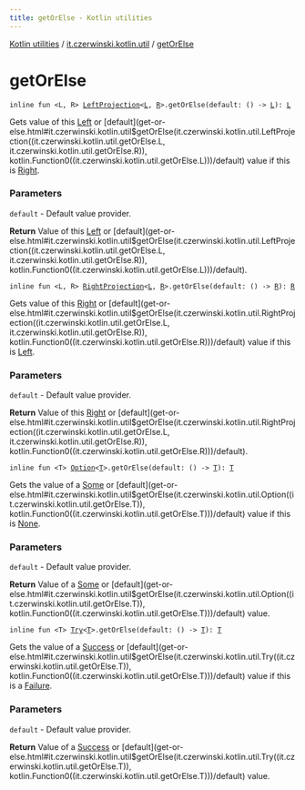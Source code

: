 ```yaml
---
title: getOrElse - Kotlin utilities
---
```


[Kotlin utilities](../index.html) / [it.czerwinski.kotlin.util](index.html) / [getOrElse](./get-or-else.html)

# getOrElse

`inline fun <L, R> `[`LeftProjection`](-left-projection/index.html)`<`[`L`](get-or-else.html#L)`, `[`R`](get-or-else.html#R)`>.getOrElse(default: () -> `[`L`](get-or-else.html#L)`): `[`L`](get-or-else.html#L)

Gets value of this [Left](-left/index.html) or [default](get-or-else.html#it.czerwinski.kotlin.util$getOrElse(it.czerwinski.kotlin.util.LeftProjection((it.czerwinski.kotlin.util.getOrElse.L, it.czerwinski.kotlin.util.getOrElse.R)), kotlin.Function0((it.czerwinski.kotlin.util.getOrElse.L)))/default) value if this is [Right](-right/index.html).

### Parameters

`default` - Default value provider.

**Return**
Value of this [Left](-left/index.html) or [default](get-or-else.html#it.czerwinski.kotlin.util$getOrElse(it.czerwinski.kotlin.util.LeftProjection((it.czerwinski.kotlin.util.getOrElse.L, it.czerwinski.kotlin.util.getOrElse.R)), kotlin.Function0((it.czerwinski.kotlin.util.getOrElse.L)))/default).

`inline fun <L, R> `[`RightProjection`](-right-projection/index.html)`<`[`L`](get-or-else.html#L)`, `[`R`](get-or-else.html#R)`>.getOrElse(default: () -> `[`R`](get-or-else.html#R)`): `[`R`](get-or-else.html#R)

Gets value of this [Right](-right/index.html) or [default](get-or-else.html#it.czerwinski.kotlin.util$getOrElse(it.czerwinski.kotlin.util.RightProjection((it.czerwinski.kotlin.util.getOrElse.L, it.czerwinski.kotlin.util.getOrElse.R)), kotlin.Function0((it.czerwinski.kotlin.util.getOrElse.R)))/default) value if this is [Left](-left/index.html).

### Parameters

`default` - Default value provider.

**Return**
Value of this [Right](-right/index.html) or [default](get-or-else.html#it.czerwinski.kotlin.util$getOrElse(it.czerwinski.kotlin.util.RightProjection((it.czerwinski.kotlin.util.getOrElse.L, it.czerwinski.kotlin.util.getOrElse.R)), kotlin.Function0((it.czerwinski.kotlin.util.getOrElse.R)))/default).

`inline fun <T> `[`Option`](-option/index.html)`<`[`T`](get-or-else.html#T)`>.getOrElse(default: () -> `[`T`](get-or-else.html#T)`): `[`T`](get-or-else.html#T)

Gets the value of a [Some](-some/index.html) or [default](get-or-else.html#it.czerwinski.kotlin.util$getOrElse(it.czerwinski.kotlin.util.Option((it.czerwinski.kotlin.util.getOrElse.T)), kotlin.Function0((it.czerwinski.kotlin.util.getOrElse.T)))/default) value if this is [None](-none/index.html).

### Parameters

`default` - Default value provider.

**Return**
Value of a [Some](-some/index.html) or [default](get-or-else.html#it.czerwinski.kotlin.util$getOrElse(it.czerwinski.kotlin.util.Option((it.czerwinski.kotlin.util.getOrElse.T)), kotlin.Function0((it.czerwinski.kotlin.util.getOrElse.T)))/default) value.

`inline fun <T> `[`Try`](-try/index.html)`<`[`T`](get-or-else.html#T)`>.getOrElse(default: () -> `[`T`](get-or-else.html#T)`): `[`T`](get-or-else.html#T)

Gets the value of a [Success](-success/index.html) or [default](get-or-else.html#it.czerwinski.kotlin.util$getOrElse(it.czerwinski.kotlin.util.Try((it.czerwinski.kotlin.util.getOrElse.T)), kotlin.Function0((it.czerwinski.kotlin.util.getOrElse.T)))/default) value if this is a [Failure](-failure/index.html).

### Parameters

`default` - Default value provider.

**Return**
Value of a [Success](-success/index.html) or [default](get-or-else.html#it.czerwinski.kotlin.util$getOrElse(it.czerwinski.kotlin.util.Try((it.czerwinski.kotlin.util.getOrElse.T)), kotlin.Function0((it.czerwinski.kotlin.util.getOrElse.T)))/default) value.

